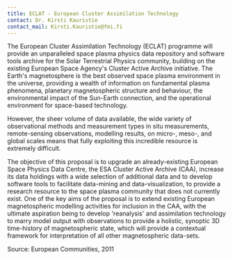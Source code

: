 ```yaml
---
title: ECLAT - European Cluster Assimilation Technology
contact: Dr. Kirsti Kauristie
contact_mail: Kirsti.Kauristie@fmi.fi
---
```


The European Cluster Assimilation Technology (ECLAT) programme will
provide an unparalleled space plasma physics data repository and
software tools archive for the Solar Terrestrial Physics community,
building on the existing European Space Agency's Cluster Active Archive
initiative. The Earth's magnetosphere is the best observed space plasma
environment in the universe, providing a wealth of information on
fundamental plasma phenomena, planetary magnetospheric structure and
behaviour, the environmental impact of the Sun-Earth connection, and the
operational environment for space-based technology.

 However, the sheer volume of data available, the wide variety of
observational methods and measurement types in situ measurements,
remote-sensing observations, modelling results, on micro-, meso-, and
global scales means that fully exploiting this incredible resource is
extremely difficult.

 The objective of this proposal is to upgrade an already-existing
European Space Physics Data Centre, the ESA Cluster Active Archive
(CAA), increase its data holdings with a wide selection of additional
data and to develop software tools to facilitate data-mining and
data-visualization, to provide a research resource to the space plasma
community that does not currently exist. One of the key aims of the
proposal is to extend existing European magnetospheric modelling
activities for inclusion in the CAA, with the ultimate aspiration being
to develop 'reanalysis' and assimilation technology to marry model
output with observations to provide a holistic, synoptic 3D time-history
of magnetospheric state, which will provide a contextual framework for
interpretation of all other magnetospheric data-sets.

Source: European Communities, 2011
